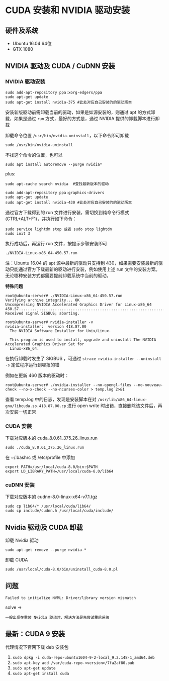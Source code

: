 # CUDA 安装和 NVIDIA 驱动安装

## 硬件及系统

- Ubuntu 16.04 64位
- GTX 1080

## NVIDIA 驱动及 CUDA / CuDNN 安装

### NVIDIA 驱动安装

```
sudo add-apt-repository ppa:xorg-edgers/ppa
sudo apt-get update
sudo apt-get install nvidia-375 #此处对应自己安装的的驱动版本
```

安装新版驱动前需卸载当前的驱动，如果是如源安装的，则通过 apt 的方式卸载，如果是通过 `run` 方式，最好的方式是，通过 NVIDIA 提供的卸载脚本进行卸载

卸载命令位置 `/usr/bin/nvidia-uninstall`，以下命令即可卸载

```
sudo /usr/bin/nvidia-uninstall
```

不找这个命令的位置，也可以

```
sudo apt install autoremove --purge nvidia*
```

plus:

```
sudo apt-cache search nvidia  #查找最新版本的驱动
```

```
sudo add-apt-repository ppa:graphics-drivers
sudo apt-get update
sudo apt-get install nvidia-430 #此处对应自己安装的的驱动版本
```

通过官方下载得到的 run 文件进行安装，需切换到纯命令行模式(CTRL+ALT+F1)，并执行如下命令：

```
sudo service lightdm stop 或者 sudo stop lightdm
sudo init 3
```

执行成功后，再运行 run 文件，按提示步骤安装即可

```
./NVIDIA-Linux-x86_64-450.57.run
```

注：Ubuntu 16.04 的 apt 源中最新的驱动只支持到 430，如果需要安装最新的驱动只能通过官方下载最新的驱动进行安装，例如使用上述 run 文件的安装方案。无论哪种安装方式都需要提前卸载系统中当前的驱动。

**特殊问题**

```
root@ubuntu-server# ./NVIDIA-Linux-x86_64-450.57.run 
Verifying archive integrity... OK
Uncompressing NVIDIA Accelerated Graphics Driver for Linux-x86_64 450.57................................................................................................................................................................................................................................................................................................................................................................................................................................................................................................................................................................
Received signal SIGBUS; aborting.
```

```
root@ubuntu-server# nvidia-installer -v
nvidia-installer:  version 418.87.00
  The NVIDIA Software Installer for Unix/Linux.

  This program is used to install, upgrade and uninstall The NVIDIA Accelerated Graphics Driver Set for
  Linux-x86_64.
```

在执行卸载时发生了 SIGBUS ，可通过 `strace nvidia-installer --uninstall -s` 定位程序运行到哪报的错

例如在更新 460 版本的驱动时：

```
root@ubuntu-server# ./nvidia-installer --no-opengl-files --no-nouveau-check --no-x-check --no-ncurses-color > temp.log 2>&1
```

查看 temp.log 中的日志，发现是安装脚本在对 `/usr/lib/x86_64-linux-gnu/libcuda.so.418.87.00.cp` 进行 open write 时出错，直接删除该文件后，再次安装一切正常

### CUDA 安装

下载对应版本的 cuda_8.0.61_375.26_linux.run

```
sudo ./cuda_8.0.61_375.26_linux.run
```

在 ~/.bashrc 或 /etc/profile 中添加

```
export PATH=/usr/local/cuda-8.0/bin:$PATH
export LD_LIBRARY_PATH=/usr/local/cuda-8.0/lib64
```

### cuDNN 安装

下载对应版本的 cudnn-8.0-linux-x64-v7.1.tgz

```
sudo cp lib64/* /usr/local/cuda/lib64/
sudo cp include/cudnn.h /usr/local/cuda/include/
```

## Nvidia 驱动及 CUDA 卸载

卸载 Nvidia 驱动

```
sudo apt-get remove --purge nvidia-*
```

卸载 CUDA

``` shell
sudo /usr/local/cuda-8.0/bin/uninstall_cuda-8.0.pl
```

## 问题

```
Failed to initialize NVML: Driver/library version mismatch
```

solve ->

```
一般出现在重装 Nvidia 驱动时，解决方法是先尝试重启系统
```

## 最新：CUDA 9 安装

代理情况下官网下载 deb 安装包

1. `sudo dpkg -i cuda-repo-ubuntu1604-9-2-local_9.2.148-1_amd64.deb`
2. `sudo apt-key add /var/cuda-repo-<version>/7fa2af80.pub`
3. `sudo apt-get update`
4. `sudo apt-get install cuda`